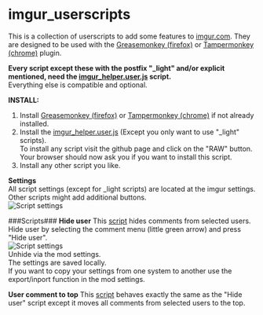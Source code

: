 imgur_userscripts
=================

This is a collection of userscripts to add some features to [imgur.com](https://imgur.com).
They are designed to be used with the [Greasemonkey (firefox)](https://addons.mozilla.org/firefox/addon/greasemonkey/) or [Tampermonkey (chrome)](https://chrome.google.com/webstore/detail/tampermonkey/dhdgffkkebhmkfjojejmpbldmpobfkfo) plugin.


**Every script except these with the postfix "_light" and/or explicit mentioned, need the [imgur_helper.user.js](scripts/imgur_helper.user.js) script.**  
Everything else is compatible and optional.


**INSTALL:**  
1. Install [Greasemonkey (firefox)](https://addons.mozilla.org/firefox/addon/greasemonkey/) or [Tampermonkey (chrome)](https://chrome.google.com/webstore/detail/tampermonkey/dhdgffkkebhmkfjojejmpbldmpobfkfo) if not already installed.  
2. Install the [imgur_helper.user.js](scripts/imgur_helper.user.js) (Except you only want to use "_light" scripts).  
To install any script visit the github page and click on the "RAW" button. Your browser should now ask you if you want to install this script.  
3. Install any other script you like.


**Settings**  
All script settings (except for _light scripts) are located at the imgur settings.  
Other scripts might add additional buttons.  
![Script settings](http://i.imgur.com/4s3s39B.png)


###Scripts###
**Hide user**
This [script](scripts/imgur_hide_user.user.js) hides comments from selected users.  
Hide user by selecting the comment menu (little green arrow) and press "Hide user".  
![Script settings](http://i.imgur.com/nAOFJvr.png)  
Unhide via the mod settings.  
The settings are saved locally.  
If you want to copy your settings from one system to another use the export/inport function in the mod settings.  

**User comment to top**
This [script](scripts/imgur_top_user.user.js) behaves exactly the same as the "Hide user" script except it moves all comments from selected users to the top.




